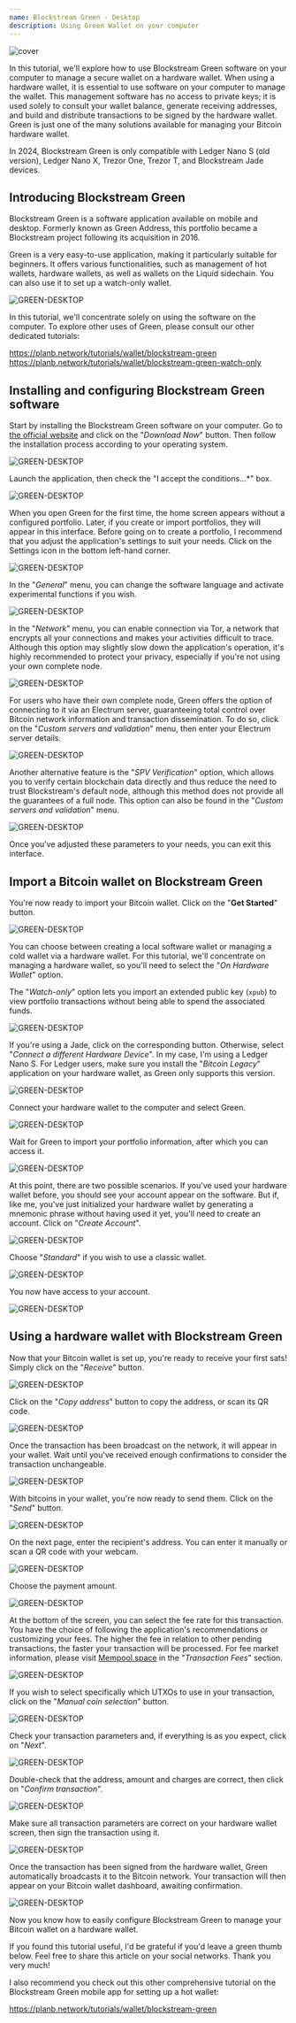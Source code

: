 ```yaml
---
name: Blockstream Green - Desktop
description: Using Green Wallet on your computer
---
```

![cover](assets/cover.webp)

In this tutorial, we'll explore how to use Blockstream Green software on your computer to manage a secure wallet on a hardware wallet. When using a hardware wallet, it is essential to use software on your computer to manage the wallet. This management software has no access to private keys; it is used solely to consult your wallet balance, generate receiving addresses, and build and distribute transactions to be signed by the hardware wallet. Green is just one of the many solutions available for managing your Bitcoin hardware wallet.

In 2024, Blockstream Green is only compatible with Ledger Nano S (old version), Ledger Nano X, Trezor One, Trezor T, and Blockstream Jade devices.

## Introducing Blockstream Green

Blockstream Green is a software application available on mobile and desktop. Formerly known as Green Address, this portfolio became a Blockstream project following its acquisition in 2016.

Green is a very easy-to-use application, making it particularly suitable for beginners. It offers various functionalities, such as management of hot wallets, hardware wallets, as well as wallets on the Liquid sidechain. You can also use it to set up a watch-only wallet.

![GREEN-DESKTOP](assets/fr/01.webp)

In this tutorial, we'll concentrate solely on using the software on the computer. To explore other uses of Green, please consult our other dedicated tutorials:

https://planb.network/tutorials/wallet/blockstream-green
https://planb.network/tutorials/wallet/blockstream-green-watch-only
## Installing and configuring Blockstream Green software

Start by installing the Blockstream Green software on your computer. Go to [the official website](https://blockstream.com/green/) and click on the "*Download Now*" button. Then follow the installation process according to your operating system.

![GREEN-DESKTOP](assets/fr/02.webp)

Launch the application, then check the "I accept the conditions...*" box.

![GREEN-DESKTOP](assets/fr/03.webp)

When you open Green for the first time, the home screen appears without a configured portfolio. Later, if you create or import portfolios, they will appear in this interface. Before going on to create a portfolio, I recommend that you adjust the application's settings to suit your needs. Click on the Settings icon in the bottom left-hand corner.

![GREEN-DESKTOP](assets/fr/04.webp)

In the "*General*" menu, you can change the software language and activate experimental functions if you wish.

![GREEN-DESKTOP](assets/fr/05.webp)

In the "*Network*" menu, you can enable connection via Tor, a network that encrypts all your connections and makes your activities difficult to trace. Although this option may slightly slow down the application's operation, it's highly recommended to protect your privacy, especially if you're not using your own complete node.

![GREEN-DESKTOP](assets/fr/06.webp)

For users who have their own complete node, Green offers the option of connecting to it via an Electrum server, guaranteeing total control over Bitcoin network information and transaction dissemination. To do so, click on the "*Custom servers and validation*" menu, then enter your Electrum server details.

![GREEN-DESKTOP](assets/fr/07.webp)

Another alternative feature is the "*SPV Verification*" option, which allows you to verify certain blockchain data directly and thus reduce the need to trust Blockstream's default node, although this method does not provide all the guarantees of a full node. This option can also be found in the "*Custom servers and validation*" menu.

![GREEN-DESKTOP](assets/fr/08.webp)

Once you've adjusted these parameters to your needs, you can exit this interface.

## Import a Bitcoin wallet on Blockstream Green

You're now ready to import your Bitcoin wallet. Click on the "**Get Started**" button.

![GREEN-DESKTOP](assets/fr/09.webp)

You can choose between creating a local software wallet or managing a cold wallet via a hardware wallet. For this tutorial, we'll concentrate on managing a hardware wallet, so you'll need to select the "*On Hardware Wallet*" option.

The "*Watch-only*" option lets you import an extended public key (`xpub`) to view portfolio transactions without being able to spend the associated funds.

![GREEN-DESKTOP](assets/fr/10.webp)

If you're using a Jade, click on the corresponding button. Otherwise, select "*Connect a different Hardware Device*". In my case, I'm using a Ledger Nano S. For Ledger users, make sure you install the "*Bitcoin Legacy*" application on your hardware wallet, as Green only supports this version.

![GREEN-DESKTOP](assets/fr/11.webp)

Connect your hardware wallet to the computer and select Green.

![GREEN-DESKTOP](assets/fr/12.webp)

Wait for Green to import your portfolio information, after which you can access it.

![GREEN-DESKTOP](assets/fr/13.webp)

At this point, there are two possible scenarios. If you've used your hardware wallet before, you should see your account appear on the software. But if, like me, you've just initialized your hardware wallet by generating a mnemonic phrase without having used it yet, you'll need to create an account. Click on "*Create Account*".

![GREEN-DESKTOP](assets/fr/14.webp)

Choose "*Standard*" if you wish to use a classic wallet.

![GREEN-DESKTOP](assets/fr/15.webp)

You now have access to your account.

![GREEN-DESKTOP](assets/fr/16.webp)

## Using a hardware wallet with Blockstream Green

Now that your Bitcoin wallet is set up, you're ready to receive your first sats! Simply click on the "*Receive*" button.

![GREEN-DESKTOP](assets/fr/17.webp)

Click on the "*Copy address*" button to copy the address, or scan its QR code.

![GREEN-DESKTOP](assets/fr/18.webp)

Once the transaction has been broadcast on the network, it will appear in your wallet. Wait until you've received enough confirmations to consider the transaction unchangeable.

![GREEN-DESKTOP](assets/fr/19.webp)

With bitcoins in your wallet, you're now ready to send them. Click on the "*Send*" button.

![GREEN-DESKTOP](assets/fr/20.webp)

On the next page, enter the recipient's address. You can enter it manually or scan a QR code with your webcam.

![GREEN-DESKTOP](assets/fr/21.webp)

Choose the payment amount.

![GREEN-DESKTOP](assets/fr/22.webp)

At the bottom of the screen, you can select the fee rate for this transaction. You have the choice of following the application's recommendations or customizing your fees. The higher the fee in relation to other pending transactions, the faster your transaction will be processed. For fee market information, please visit [Mempool.space](https://mempool.space/) in the "*Transaction Fees*" section.

![GREEN-DESKTOP](assets/fr/23.webp)

If you wish to select specifically which UTXOs to use in your transaction, click on the "*Manual coin selection*" button.

![GREEN-DESKTOP](assets/fr/24.webp)

Check your transaction parameters and, if everything is as you expect, click on "*Next*".

![GREEN-DESKTOP](assets/fr/25.webp)

Double-check that the address, amount and charges are correct, then click on "*Confirm transaction*".

![GREEN-DESKTOP](assets/fr/26.webp)

Make sure all transaction parameters are correct on your hardware wallet screen, then sign the transaction using it.

![GREEN-DESKTOP](assets/fr/27.webp)

Once the transaction has been signed from the hardware wallet, Green automatically broadcasts it to the Bitcoin network. Your transaction will then appear on your Bitcoin wallet dashboard, awaiting confirmation.

![GREEN-DESKTOP](assets/fr/28.webp)

Now you know how to easily configure Blockstream Green to manage your Bitcoin wallet on a hardware wallet.

If you found this tutorial useful, I'd be grateful if you'd leave a green thumb below. Feel free to share this article on your social networks. Thank you very much!

I also recommend you check out this other comprehensive tutorial on the Blockstream Green mobile app for setting up a hot wallet:

https://planb.network/tutorials/wallet/blockstream-green